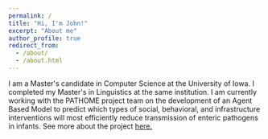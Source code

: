 ```yaml
---
permalink: /
title: "Hi, I'm John!"
excerpt: "About me"
author_profile: true
redirect_from: 
  - /about/
  - /about.html
---
```


I am a Master's candidate in Computer Science at the University of Iowa. I completed my Master's in Linguistics at the same institution. I am currently working with the PATHOME project team on the development of an Agent Based Model to predict which types of social, behavioral, and infrastructure interventions will most efficiently reduce transmission of enteric pathogens in infants. See more about the project [here.](https://sewell.lab.uiowa.edu/pathome)
